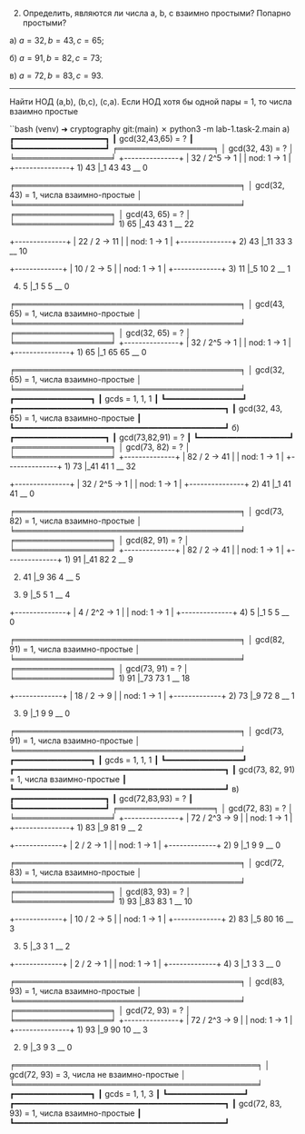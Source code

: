 2. Определить, являются ли числа a, b, c взаимно простыми? Попарно простыми?

а) $a=32, b=43, c=65$;	

б) $a=91, b=82, c=73$; 		

в) $a=72, b=83, c=93$.

---
Найти НОД (a,b), (b,c), (c,a). Если НОД хотя бы одной пары = 1, то числа взаимно простые


``bash
(venv) ➜  cryptography git:(main) ✗ python3 -m lab-1.task-2.main
а)
┏━━━━━━━━━━━━━━━━━━━┓
┃ gcd(32,43,65) = ? ┃
┗━━━━━━━━━━━━━━━━━━━┛
╒═════════════════╕
│ gcd(32, 43) = ? │
╘═════════════════╛
+---------------+
| 32 / 2^5 -> 1 |
| nod: 1 -> 1   |
+---------------+
  1)
        43 |_1
        43  43
        __
        0

╒════════════════════════════════════════╕
│ gcd(32, 43) = 1, числа взаимно-простые │
╘════════════════════════════════════════╛
╒═════════════════╕
│ gcd(43, 65) = ? │
╘═════════════════╛
  1)
        65 |_43
        43  1
        __
        22

+--------------+
| 22 / 2 -> 11 |
| nod: 1 -> 1  |
+--------------+
  2)
        43 |_11
        33  3
        __
        10

+-------------+
| 10 / 2 -> 5 |
| nod: 1 -> 1 |
+-------------+
  3)
        11 |_5
        10  2
        __
        1

  4)
        5 |_1
        5  5
        __
        0

╒════════════════════════════════════════╕
│ gcd(43, 65) = 1, числа взаимно-простые │
╘════════════════════════════════════════╛
╒═════════════════╕
│ gcd(32, 65) = ? │
╘═════════════════╛
+---------------+
| 32 / 2^5 -> 1 |
| nod: 1 -> 1   |
+---------------+
  1)
        65 |_1
        65  65
        __
        0

╒════════════════════════════════════════╕
│ gcd(32, 65) = 1, числа взаимно-простые │
╘════════════════════════════════════════╛
┏━━━━━━━━━━━━━━━━┓
┃ gcds = 1, 1, 1 ┃
┗━━━━━━━━━━━━━━━━┛
┏━━━━━━━━━━━━━━━━━━━━━━━━━━━━━━━━━━━━━━━━━━━━┓
┃ gcd(32, 43, 65) = 1, числа взаимно-простые ┃
┗━━━━━━━━━━━━━━━━━━━━━━━━━━━━━━━━━━━━━━━━━━━━┛
б)
┏━━━━━━━━━━━━━━━━━━━┓
┃ gcd(73,82,91) = ? ┃
┗━━━━━━━━━━━━━━━━━━━┛
╒═════════════════╕
│ gcd(73, 82) = ? │
╘═════════════════╛
+--------------+
| 82 / 2 -> 41 |
| nod: 1 -> 1  |
+--------------+
  1)
        73 |_41
        41  1
        __
        32

+---------------+
| 32 / 2^5 -> 1 |
| nod: 1 -> 1   |
+---------------+
  2)
        41 |_1
        41  41
        __
        0

╒════════════════════════════════════════╕
│ gcd(73, 82) = 1, числа взаимно-простые │
╘════════════════════════════════════════╛
╒═════════════════╕
│ gcd(82, 91) = ? │
╘═════════════════╛
+--------------+
| 82 / 2 -> 41 |
| nod: 1 -> 1  |
+--------------+
  1)
        91 |_41
        82  2
        __
        9

  2)
        41 |_9
        36  4
        __
        5

  3)
        9 |_5
        5  1
        __
        4

+--------------+
| 4 / 2^2 -> 1 |
| nod: 1 -> 1  |
+--------------+
  4)
        5 |_1
        5  5
        __
        0

╒════════════════════════════════════════╕
│ gcd(82, 91) = 1, числа взаимно-простые │
╘════════════════════════════════════════╛
╒═════════════════╕
│ gcd(73, 91) = ? │
╘═════════════════╛
  1)
        91 |_73
        73  1
        __
        18

+-------------+
| 18 / 2 -> 9 |
| nod: 1 -> 1 |
+-------------+
  2)
        73 |_9
        72  8
        __
        1

  3)
        9 |_1
        9  9
        __
        0

╒════════════════════════════════════════╕
│ gcd(73, 91) = 1, числа взаимно-простые │
╘════════════════════════════════════════╛
┏━━━━━━━━━━━━━━━━┓
┃ gcds = 1, 1, 1 ┃
┗━━━━━━━━━━━━━━━━┛
┏━━━━━━━━━━━━━━━━━━━━━━━━━━━━━━━━━━━━━━━━━━━━┓
┃ gcd(73, 82, 91) = 1, числа взаимно-простые ┃
┗━━━━━━━━━━━━━━━━━━━━━━━━━━━━━━━━━━━━━━━━━━━━┛
в)
┏━━━━━━━━━━━━━━━━━━━┓
┃ gcd(72,83,93) = ? ┃
┗━━━━━━━━━━━━━━━━━━━┛
╒═════════════════╕
│ gcd(72, 83) = ? │
╘═════════════════╛
+---------------+
| 72 / 2^3 -> 9 |
| nod: 1 -> 1   |
+---------------+
  1)
        83 |_9
        81  9
        __
        2

+-------------+
| 2 / 2 -> 1  |
| nod: 1 -> 1 |
+-------------+
  2)
        9 |_1
        9  9
        __
        0

╒════════════════════════════════════════╕
│ gcd(72, 83) = 1, числа взаимно-простые │
╘════════════════════════════════════════╛
╒═════════════════╕
│ gcd(83, 93) = ? │
╘═════════════════╛
  1)
        93 |_83
        83  1
        __
        10

+-------------+
| 10 / 2 -> 5 |
| nod: 1 -> 1 |
+-------------+
  2)
        83 |_5
        80  16
        __
        3

  3)
        5 |_3
        3  1
        __
        2

+-------------+
| 2 / 2 -> 1  |
| nod: 1 -> 1 |
+-------------+
  4)
        3 |_1
        3  3
        __
        0

╒════════════════════════════════════════╕
│ gcd(83, 93) = 1, числа взаимно-простые │
╘════════════════════════════════════════╛
╒═════════════════╕
│ gcd(72, 93) = ? │
╘═════════════════╛
+---------------+
| 72 / 2^3 -> 9 |
| nod: 1 -> 1   |
+---------------+
  1)
        93 |_9
        90  10
        __
        3

  2)
        9 |_3
        9  3
        __
        0

╒═══════════════════════════════════════════╕
│ gcd(72, 93) = 3, числа не взаимно-простые │
╘═══════════════════════════════════════════╛
┏━━━━━━━━━━━━━━━━┓
┃ gcds = 1, 1, 3 ┃
┗━━━━━━━━━━━━━━━━┛
┏━━━━━━━━━━━━━━━━━━━━━━━━━━━━━━━━━━━━━━━━━━━━┓
┃ gcd(72, 83, 93) = 1, числа взаимно-простые ┃
┗━━━━━━━━━━━━━━━━━━━━━━━━━━━━━━━━━━━━━━━━━━━━┛
```